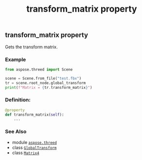 ﻿---
title: transform_matrix property
second_title: Aspose.3D for Python via .NET API References
description: 
type: docs
weight: 60
url: /aspose.threed/globaltransform/transform_matrix/
is_root: false
---

## transform_matrix property


Gets the transform matrix.

### Example 


```python
from aspose.threed import Scene

scene = Scene.from_file("test.fbx")
tr = scene.root_node.global_transform
print(f"Matrix = {tr.transform_matrix}")

```
### Definition:
```python
@property
def transform_matrix(self):
    ...
```

### See Also
* module [`aspose.threed`](../../)
* class [`GlobalTransform`](/3d/python-net/aspose.threed/globaltransform)
* class [`Matrix4`](/3d/python-net/aspose.threed.utilities/matrix4)
